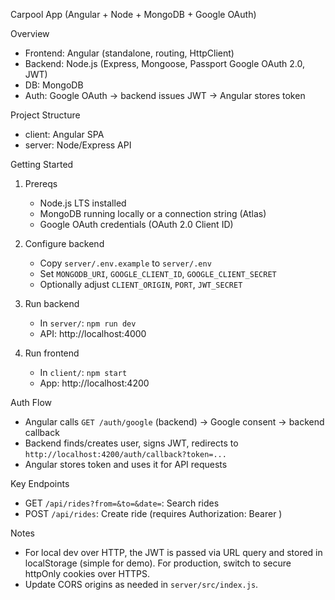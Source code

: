 Carpool App (Angular + Node + MongoDB + Google OAuth)

Overview
- Frontend: Angular (standalone, routing, HttpClient)
- Backend: Node.js (Express, Mongoose, Passport Google OAuth 2.0, JWT)
- DB: MongoDB
- Auth: Google OAuth → backend issues JWT → Angular stores token

Project Structure
- client: Angular SPA
- server: Node/Express API

Getting Started
1) Prereqs
   - Node.js LTS installed
   - MongoDB running locally or a connection string (Atlas)
   - Google OAuth credentials (OAuth 2.0 Client ID)

2) Configure backend
   - Copy `server/.env.example` to `server/.env`
   - Set `MONGODB_URI`, `GOOGLE_CLIENT_ID`, `GOOGLE_CLIENT_SECRET`
   - Optionally adjust `CLIENT_ORIGIN`, `PORT`, `JWT_SECRET`

3) Run backend
   - In `server/`: `npm run dev`
   - API: http://localhost:4000

4) Run frontend
   - In `client/`: `npm start`
   - App: http://localhost:4200

Auth Flow
- Angular calls `GET /auth/google` (backend) → Google consent → backend callback
- Backend finds/creates user, signs JWT, redirects to `http://localhost:4200/auth/callback?token=...`
- Angular stores token and uses it for API requests

Key Endpoints
- GET `/api/rides?from=&to=&date=`: Search rides
- POST `/api/rides`: Create ride (requires Authorization: Bearer <JWT>)

Notes
- For local dev over HTTP, the JWT is passed via URL query and stored in localStorage (simple for demo). For production, switch to secure httpOnly cookies over HTTPS.
- Update CORS origins as needed in `server/src/index.js`.


